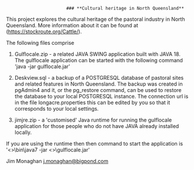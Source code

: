                            ### **Cultural heritage in North Queensland**

This project explores the cultural heritage of the pastoral industry in North Queensland.
More information about it can be found at (https://stockroute.org/Cattle/).

The following files comprise

1. Gulflocale.zip -  a related JAVA SWING application built with JAVA 18.
The gulflocale application can be started with the following command  'java -jar gulflocale.jar'
  
3. Deskview.sql - a backup of a POSTGRESQL database of pastoral sites and related features in North Queensland.
The backup was created in pgAdmin4 and it, or the pg_restore command, can be used to restore the database to
your local POSTGRESQL instance. The connection url is in the file longacre.properties this can be edited by you
so that it corresponds to your local settings.
   
4. jimjre.zip - a 'customised' Java runtime for running the gulflocale application for those people who do  not
have JAVA already installed locally.

If you are using the runtime then then command to start the application is
'<<your local path>>\bin\java7 -jar <<your localpath>>\gulflocale.jar'

Jim Monaghan
j.monaghan@bigpond.com


